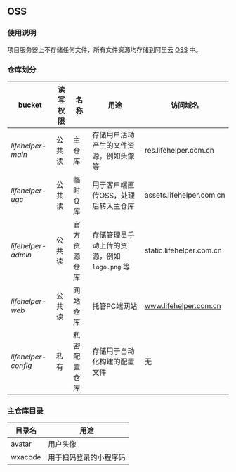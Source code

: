 ## OSS

### 使用说明

项目服务器上不存储任何文件，所有文件资源均存储到阿里云 [OSS](https://www.aliyun.com/product/oss) 中。

### 仓库划分

| bucket              | 读写权限 | 名称     | 用途                           | 访问域名                     |
|---------------------|------|--------|------------------------------|--------------------------|
| *lifehelper-main*   | 公共读  | 主仓库    | 存储用户活动产生的文件资源，例如头像等          | res.lifehelper.com.cn    |
| *lifehelper-ugc*    | 公共读  | 临时仓库   | 用于客户端直传OSS，处理后转入主仓库          | assets.lifehelper.com.cn |
| *lifehelper-admin*  | 公共读  | 官方资源仓库 | 存储管理员手动上传的资源，例如 `logo.png` 等 | static.lifehelper.com.cn |
| *lifehelper-web*    | 公共读  | 网站仓库   | 托管PC端网站                      | www.lifehelper.com.cn    |
| *lifehelper-config* | 私有   | 私密配置仓库 | 存储用于自动化构建的配置文件               | 无                        |

### 主仓库目录

| 目录名     | 用途          |
|---------|-------------|
| avatar  | 用户头像        |
| wxacode | 用于扫码登录的小程序码 |
